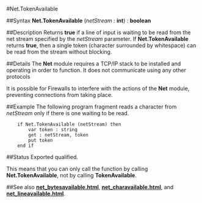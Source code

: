 
#Net.TokenAvailable

##Syntax
**Net.TokenAvailable** (_netStream_ : **int**) : **boolean**


##Description
Returns **true** if a line of input is waiting to be read from the net stream specified by the _netStream_ parameter. If **Net.TokenAvailable** returns **true**, then a single token (character surrounded by whitespace) can be read from the stream without blocking.


##Details
The **Net** module requires a TCP/IP stack to be installed and operating in order to function. It does not communicate using any other protocols

It is possible for Firewalls to interfere with the actions of the **Net** module, preventing connections from taking place.


##Example
The following program fragment reads a character from _netStream_ only if there is one waiting to be read.

        if Net.TokenAvailable (netStream) then
            var token : string
            get : netStream, token
            put token
        end if
##Status
Exported qualified.

This means that you can only call the function by calling **Net.TokenAvailable**, not by calling **TokenAvailable**.


##See also
**[net_bytesavailable.html](Net.BytesAvailable)**, **[net_charavailable.html](Net.CharAvailable)**, and **[net_lineavailable.html](Net.LineAvailable)**.

